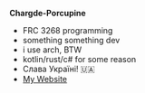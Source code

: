 **Chargde-Porcupine**

- FRC 3268 programming  
- something something dev   
- i use arch, BTW  
- kotlin/rust/c# for some reason
- Слава Україні! 🇺🇦
- [My Website](https://chargde-porcupine.github.io)
